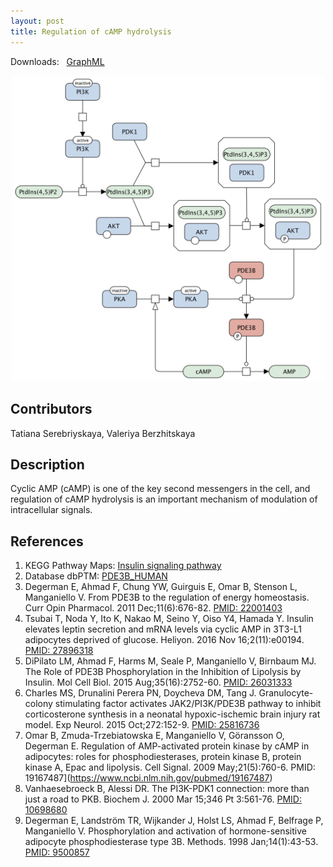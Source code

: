 ```yaml
---
layout: post
title: Regulation of cAMP hydrolysis
---
```


Downloads: &nbsp; 
[GraphML](../downloads/F012-cAMP.graphml) &nbsp;
<!--[SBGN-ML](../downloads/F012-cAMP-SBGNv02.sbgn) &nbsp;
[Newt](http://web.newteditor.org/?URL=http://metabolismregulation.org/downloads/F012-cAMP-newt.sbgn) &nbsp;-->
<p align="middle"><a href="/camp/"><img id="image" src="/downloads/F012-cAMP.png" width="500"/></a></p>

## Contributors

Tatiana Serebriyskaya, Valeriya Berzhitskaya

## Description

Cyclic AMP (cAMP) is one of the key second messengers in the cell, and regulation of cAMP hydrolysis is an important mechanism of modulation of intracellular signals.

## References

1. KEGG Pathway Maps: [Insulin signaling pathway](http://www.genome.jp/kegg-bin/show_pathway?map=hsa04910&show_description=show)
1. Database dbPTM: [PDE3B_HUMAN](http://dbptm.mbc.nctu.edu.tw/search_result.php?search_type=db_id&swiss_id=PDE3B_HUMAN)
1. Degerman E, Ahmad F, Chung YW, Guirguis E, Omar B, Stenson L, Manganiello V. From PDE3B to the regulation of energy homeostasis. Curr Opin Pharmacol. 2011 Dec;11(6):676-82. [PMID: 22001403](https://www.ncbi.nlm.nih.gov/pubmed/22001403)
1. Tsubai T, Noda Y, Ito K, Nakao M, Seino Y, Oiso Y4, Hamada Y. Insulin elevates leptin secretion and mRNA levels via cyclic AMP in 3T3-L1 adipocytes deprived of glucose. Heliyon. 2016 Nov 16;2(11):e00194. [PMID: 27896318](https://www.ncbi.nlm.nih.gov/pubmed/27896318)
1. DiPilato LM, Ahmad F, Harms M, Seale P, Manganiello V, Birnbaum MJ. The Role of PDE3B Phosphorylation in the Inhibition of Lipolysis by Insulin. Mol Cell Biol. 2015 Aug;35(16):2752-60. [PMID: 26031333](https://www.ncbi.nlm.nih.gov/pubmed/26031333)
1. Charles MS, Drunalini Perera PN, Doycheva DM, Tang J. Granulocyte-colony stimulating factor activates JAK2/PI3K/PDE3B pathway to inhibit corticosterone synthesis in a neonatal hypoxic-ischemic brain injury rat model. Exp Neurol. 2015 Oct;272:152-9. [PMID: 25816736](https://www.ncbi.nlm.nih.gov/pubmed/25816736)
1. Omar B, Zmuda-Trzebiatowska E, Manganiello V, Göransson O, Degerman E. Regulation of AMP-activated protein kinase by cAMP in adipocytes: roles for phosphodiesterases, protein kinase B, protein kinase A, Epac and lipolysis. Cell Signal. 2009 May;21(5):760-6. PMID: 19167487](https://www.ncbi.nlm.nih.gov/pubmed/19167487)
1. Vanhaesebroeck B, Alessi DR. The PI3K-PDK1 connection: more than just a road to PKB. Biochem J. 2000 Mar 15;346 Pt 3:561-76. [PMID: 10698680](https://www.ncbi.nlm.nih.gov/pubmed/10698680)
1. Degerman E, Landström TR, Wijkander J, Holst LS, Ahmad F, Belfrage P, Manganiello V. Phosphorylation and activation of hormone-sensitive adipocyte phosphodiesterase type 3B. Methods. 1998 Jan;14(1):43-53. [PMID: 9500857](https://www.ncbi.nlm.nih.gov/pubmed/9500857)
